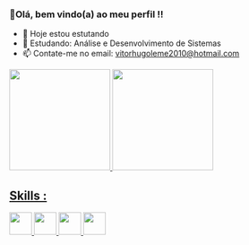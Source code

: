 ### 👋Olá, bem vindo(a) ao meu perfil !!



- 🔭 Hoje estou estutando
- 🌱 Estudando: Análise e Desenvolvimento de Sistemas
- 📫 Contate-me no email: vitorhugoleme2010@hotmail.com

<div>
  <a href="https://github.com/Caldonha">
  <img height="180em" src="https://github-readme-stats.vercel.app/api?username=caldonha&show_icons=true&theme=dark&include_all_commits=true&count_private=true"/>
  <img height="180em" src="https://github-readme-stats.vercel.app/api/top-langs/?username=caldonha&layout=compact&langs_count=7&theme=dark"/>
</div>
  
 ## Skills :
<p >
    <img height="40" src="https://img.shields.io/badge/HTML5-E34F26?style=for-the-badge&logo=html5&logoColor=white">
    <img height="40" src="https://img.shields.io/badge/CSS3-1572B6?style=for-the-badge&logo=css3&logoColor=white">
    <img height="40" src="https://img.shields.io/badge/Bootstrap-563D7C?style=for-the-badge&logo=bootstrap&logoColor=white">
    <img height="40" src="https://img.shields.io/badge/JavaScript-F7DF1E?style=for-the-badge&logo=javascript&logoColor=black">

  
</p>
  
  ##

  

